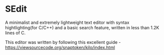 # SEdit
A minimalist and extremely lightweight text editor with syntax hightlighting(for C/C++) and a basic search feature, written in less than 1.2K lines of C.

This editor was written by following this excellent guide - https://viewsourcecode.org/snaptoken/kilo/index.html
